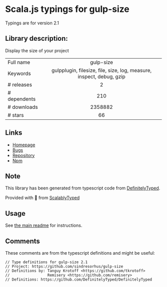 
# Scala.js typings for gulp-size

Typings are for version 2.1

## Library description:
Display the size of your project

|                    |                 |
| ------------------ | :-------------: |
| Full name          | gulp-size |
| Keywords           | gulpplugin, filesize, file, size, log, measure, inspect, debug, gzip |
| # releases         | 2 |
| # dependents       | 210 |
| # downloads        | 2358882 |
| # stars            | 66 |

## Links
- [Homepage](https://github.com/sindresorhus/gulp-size#readme)
- [Bugs](https://github.com/sindresorhus/gulp-size/issues)
- [Repository](https://github.com/sindresorhus/gulp-size)
- [Npm](https://www.npmjs.com/package/gulp-size)
    


## Note
This library has been generated from typescript code from [DefinitelyTyped](https://definitelytyped.org).

Provided with :purple_heart: from [ScalablyTyped](https://github.com/oyvindberg/ScalablyTyped)

## Usage
See [the main readme](../../readme.md) for instructions.

## Comments

These comments are from the typescript definitions and might be useful:
```
// Type definitions for gulp-size 2.1
// Project: https://github.com/sindresorhus/gulp-size
// Definitions by: Tanguy Krotoff <https://github.com/tkrotoff>
//                 Remisery <https://github.com/remisery>
// Definitions: https://github.com/DefinitelyTyped/DefinitelyTyped

```

